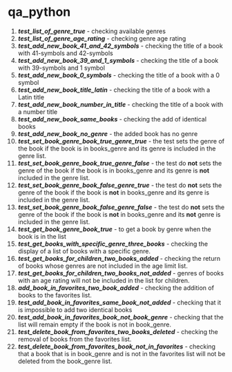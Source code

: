 # qa_python

1. ***test_list_of_genre_true*** - checking available genres
2. ***test_list_of_genre_age_rating*** - checking genre age rating
3. ***test_add_new_book_41_and_42_symbols*** - checking the title of a book with 41-symbols and 42-symbols 
4. ***test_add_new_book_39_and_1_symbols*** - checking the title of a book with 39-symbols and 1 symbol
5. ***test_add_new_book_0_symbols*** - checking the title of a book with a 0 symbol
6. ***test_add_new_book_title_latin*** - checking the title of a book with a Latin title
6. ***test_add_new_book_number_in_title*** - checking the title of a book with a number title
7. ***test_add_new_book_same_books*** - checking the add of identical books
8. ***test_add_new_book_no_genre*** - the added book has no genre
9. ***test_set_book_genre_book_true_genre_true*** - the test sets the genre of the book if the book is in books_genre and its genre is included in the genre list.
10. ***test_set_book_genre_book_true_genre_false*** - the test do **not** sets the genre of the book if the book is in books_genre and its genre is **not** included in the genre list.
11. ***test_set_book_genre_book_false_genre_true*** - the test do **not** sets the genre of the book if the book is **not** in books_genre and its genre is included in the genre list.
12. ***test_set_book_genre_book_false_genre_false*** - the test do **not** sets the genre of the book if the book is **not** in books_genre and its **not** genre is included in the genre list. 
13. ***test_get_book_genre_book_true*** - to get a book by genre when the book is in the list
14. ***test_get_books_with_specific_genre_three_books*** - checking the display of a list of books with a specific genre. 
1. ***test_get_books_for_children_two_books_added*** - checking the return of books whose genres are not included in the age limit list.
1. ***test_get_books_for_children_two_books_not_added*** - genres of books with an age rating will not be included in the list for children.
1. ***add_book_in_favorites_two_book_added*** - checking the addition of books to the favorites list.
1. ***test_add_book_in_favorites_same_book_not_added*** - checking that it is impossible to add two identical books
1. ***test_add_book_in_favorites_book_not_book_genre*** - checking that the list will remain empty if the book is not in book_genre.
1. ***test_delete_book_from_favorites_two_books_deleted*** - checking the removal of books from the favorites list.
1. ***test_delete_book_from_favorites_book_not_in_favorites*** - checking that a book that is in book_genre and is not in the favorites list will not be deleted from the book_genre list.
